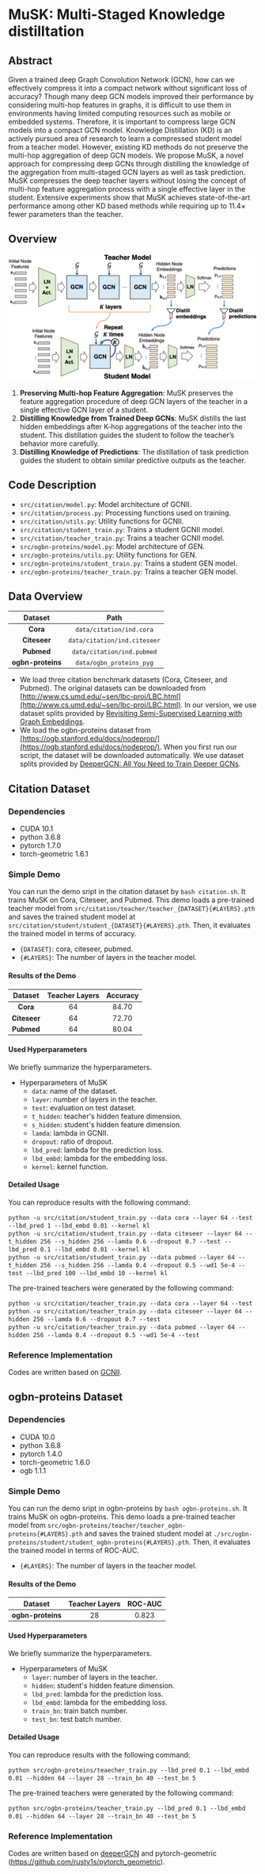 # MuSK: Multi-Staged Knowledge distilltation

## Abstract
Given a trained deep Graph Convolution Network (GCN), how can we effectively compress it into a compact network without significant loss of accuracy? Though many deep GCN models improved their performance by considering multi-hop features in graphs, it is difficult to use them in environments having limited computing resources such as mobile or embedded systems. Therefore, it is important to compress large GCN models into a compact GCN model. Knowledge Distillation (KD) is an actively pursued area of research to learn a compressed student model from a teacher model. However, existing KD methods do not preserve the multi-hop aggregation of deep GCN models.
We propose MuSK, a novel approach for compressing deep GCNs through distilling the knowledge of the aggregation from multi-staged GCN layers as well as task prediction. MuSK compresses the deep teacher layers without losing the concept of multi-hop feature aggregation process with a single effective layer in the student. Extensive experiments show that MuSK achieves state-of-the-art performance among other KD based methods while requiring up to 11.4× fewer parameters than the teacher.

## Overview
![overview](./src/framework.jpg)
1. **Preserving Multi-hop Feature Aggregation**: MuSK preserves the feature aggregation procedure of deep GCN layers of the teacher in a single effective GCN layer of a student.
2. **Distilling Knowledge from Trained Deep GCNs**: MuSK distills the last hidden embeddings after K-hop aggregations of the teacher into the student. This distillation guides the student to follow the teacher’s behavior more carefully.
3. **Distilling Knowledge of Predictions**: The distillation of task prediction guides the student to obtain similar predictive outputs as the teacher.

## Code Description
- `src/citation/model.py`: Model architecture of GCNII.
- `src/citation/process.py`: Processing functions used on training.
- `src/citation/utils.py`: Utility functions for GCNII.
- `src/citation/student_train.py`: Trains a student GCNII model.
- `src/citation/teacher_train.py`: Trains a teacher GCNII model.
- `src/ogbn-proteins/model.py`: Model architecture of GEN.
- `src/ogbn-proteins/utils.py`: Utility functions for GEN.
- `src/ogbn-proteins/student_train.py`: Trains a student GEN model.
- `src/ogbn-proteins/teacher_train.py`: Trains a teacher GEN model.

## Data Overview
| **Dataset**      |                            **Path**                       | 
|:--------------:    |                          :----------:                      | 
|   **Cora**         |   `data/citation/ind.cora`   | 
| **Citeseer**     |    `data/citation/ind.citeseer`  | 
| **Pubmed**     | `data/citation/ind.pubmed`     | 
| **ogbn-proteins**     | `data/ogbn_proteins_pyg`  |  

- We load three citation benchmark datasets (Cora, Citeseer, and Pubmed).  The original datasets can be downloaded from [http://www.cs.umd.edu/~sen/lbc-proj/LBC.html](http://www.cs.umd.edu/~sen/lbc-proj/LBC.html).
    In our version, we use dataset splits provided by [Revisiting Semi-Supervised Learning with Graph Embeddings](https://github.com/kimiyoung/planetoid).
- We load the ogbn-proteins dataset from [https://ogb.stanford.edu/docs/nodeprop/](https://ogb.stanford.edu/docs/nodeprop/). When you first run our script, the dataset will be downloaded automatically. We use dataset splits provided by [DeeperGCN: All You Need to Train Deeper GCNs](https://github.com/lightaime/deep_gcns_torch/tree/master/examples/ogb).

## Citation Dataset

### Dependencies
- CUDA 10.1
- python 3.6.8
- pytorch 1.7.0
- torch-geometric 1.6.1

### Simple Demo
You can run the demo sript in the citation dataset by `bash citation.sh`.
It trains MuSK on Cora, Citeseer, and Pubmed.
This demo loads a pre-trained teacher model from `src/citation/teacher/teacher_{DATASET}{#LAYERS}.pth` and saves the trained student model at `src/citation/student/student_{DATASET}{#LAYERS}.pth`.
Then, it evaluates the trained model in terms of accuracy. 
- `{DATASET}`: cora, citeseer, pubmed.
- `{#LAYERS}`: The number of layers in the teacher model.

#### Results of the Demo
| **Dataset**      |   **Teacher Layers** |   **Accuracy** | 
|:--------------:    |:------:    |:------:    |
| **Cora**    | 64     | 84.70     |
| **Citeseer**   | 64     | 72.70     |
| **Pubmed**         | 64     | 80.04     |

#### Used Hyperparameters 
We briefly summarize the hyperparameters.

* Hyperparameters of MuSK
    - `data`: name of the dataset.
    - `layer`: number of layers in the teacher.
    - `test`: evaluation on test dataset.
    - `t_hidden`: teacher's hidden feature dimension.
    - `s_hidden`: student's hidden feature dimension.
    - `lamda`: lambda in GCNII.
    - `dropout`: ratio of dropout.
    - `lbd_pred`: lambda for the prediction loss.
    - `lbd_embd`: lambda for the embedding loss.
    - `kernel`: kernel function.

#### Detailed Usage
You can reproduce results with the following command:
```shell
python -u src/citation/student_train.py --data cora --layer 64 --test --lbd_pred 1 --lbd_embd 0.01 --kernel kl
python -u src/citation/student_train.py --data citeseer --layer 64 --t_hidden 256 --s_hidden 256 --lamda 0.6 --dropout 0.7 --test --lbd_pred 0.1 --lbd_embd 0.01 --kernel kl
python -u src/citation/student_train.py --data pubmed --layer 64 --t_hidden 256 --s_hidden 256 --lamda 0.4 --dropout 0.5 --wd1 5e-4 --test --lbd_pred 100 --lbd_embd 10 --kernel kl
```

The pre-trained teachers were generated by the following command:
```shell
python -u src/citation/teacher_train.py --data cora --layer 64 --test
python -u src/citation/teacher_train.py --data citeseer --layer 64 --hidden 256 --lamda 0.6 --dropout 0.7 --test
python -u src/citation/teacher_train.py --data pubmed --layer 64 --hidden 256 --lamda 0.4 --dropout 0.5 --wd1 5e-4 --test
```

### Reference Implementation
Codes are written based on [GCNII](https://github.com/chennnM/GCNII).


## ogbn-proteins Dataset

### Dependencies
- CUDA 10.0
- python 3.6.8
- pytorch 1.4.0
- torch-geometric 1.6.0
- ogb 1.1.1

### Simple Demo
You can run the demo sript in ogbn-proteins by `bash ogbn-proteins.sh`.
It trains MuSK on ogbn-proteins.
This demo loads a pre-trained teacher model from `src/ogbn-proteins/teacher/teacher_ogbn-proteins{#LAYERS}.pth` and saves the trained student model at `./src/ogbn-proteins/student/student_ogbn-proteins{#LAYERS}.pth`.
Then, it evaluates the trained model in terms of ROC-AUC. 
- `{#LAYERS}`: The number of layers in the teacher model.

#### Results of the Demo
| **Dataset**      |   **Teacher Layers** |  **ROC-AUC** | 
|:--------------:    |:--------------:   | :------------:    |
| **ogbn-proteins**    | 28     | 0.823     |

#### Used Hyperparameters 
We briefly summarize the hyperparameters.

* Hyperparameters of MuSK
    - `layer`: number of layers in the teacher.
    - `hidden`: student's hidden feature dimension.
    - `lbd_pred`: lambda for the prediction loss.
    - `lbd_embd`: lambda for the embedding loss.
    - `train_bn`: train batch number.
    - `test_bn`: test batch number.

#### Detailed Usage
You can reproduce results with the following command:
```shell
python src/ogbn-proteins/teaecher_train.py --lbd_pred 0.1 --lbd_embd 0.01 --hidden 64 --layer 28 --train_bn 40 --test_bn 5
```

The pre-trained teachers were generated by the following command:
```shell
python src/ogbn-proteins/teacher_train.py --lbd_pred 0.1 --lbd_embd 0.01 --hidden 64 --layer 28 --train_bn 40 --test_bn 5
```

### Reference Implementation
Codes are written based on [deeperGCN](https://github.com/lightaime/deep_gcns_torch) and pytorch-geometric (https://github.com/rusty1s/pytorch_geometric).
